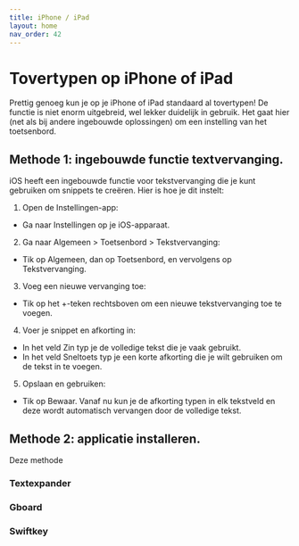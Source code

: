 ```yaml
---
title: iPhone / iPad
layout: home
nav_order: 42
---
```


# Tovertypen op iPhone of iPad
Prettig genoeg kun je op je iPhone of iPad standaard al tovertypen! De functie is niet enorm uitgebreid, wel lekker duidelijk in gebruik. Het gaat hier (net als bij andere ingebouwde oplossingen) om een instelling van het toetsenbord.

## Methode 1: ingebouwde functie textvervanging.
iOS heeft een ingebouwde functie voor tekstvervanging die je kunt gebruiken om snippets te creëren. Hier is hoe je dit instelt:

1. Open de Instellingen-app:
  - Ga naar Instellingen op je iOS-apparaat.
2. Ga naar Algemeen > Toetsenbord > Tekstvervanging:
  - Tik op Algemeen, dan op Toetsenbord, en vervolgens op Tekstvervanging.
3. Voeg een nieuwe vervanging toe:
  - Tik op het +-teken rechtsboven om een nieuwe tekstvervanging toe te voegen.
4. Voer je snippet en afkorting in:
  - In het veld Zin typ je de volledige tekst die je vaak gebruikt.
  - In het veld Sneltoets typ je een korte afkorting die je wilt gebruiken om de tekst in te voegen.
5. Opslaan en gebruiken:
  - Tik op Bewaar. Vanaf nu kun je de afkorting typen in elk tekstveld en deze wordt automatisch vervangen door de volledige tekst.

## Methode 2: applicatie installeren.
Deze methode

### Textexpander
### Gboard
### Swiftkey
